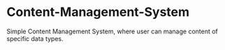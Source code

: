 # Content-Management-System
Simple Content Management System, where user can manage content of specific data types.
